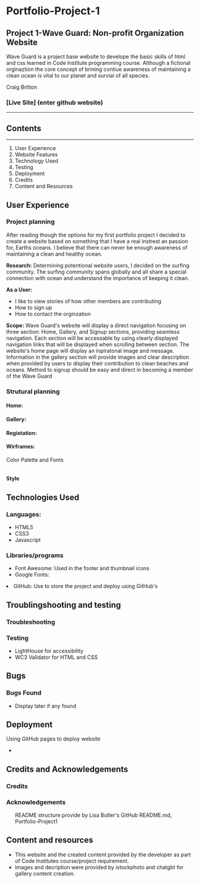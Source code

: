 # Portfolio-Project-1

<h2>Project 1-Wave Guard: Non-profit Organization Website </h2>

<p>Wave Guard is a project base website to develope the basic skills of html and css learned in Code Institute programming course. Although a fictional orginaztion the core concept of brining contiue awareness of maintaining a clean ocean is vital to our planet and survial of all species. </p>

<p>Craig Britton </p>

<h3>[Live Site] (enter github website)</h3>  
<hr>

<h2>Contents</h2>
<hr>
<ol>
<li href="#planning">User Experience</li>
<li href=="#features">Website Features</li>
<li>Technology Used</li>
<li>Testing</li>
<li>Deployment</li>
<li>Credits</li>
<li>Content and Resources</li>
</ol>

<h2>User Experience</h2>

<h3>Project planning</h3>   
<p>After reading though the options for my first portfolio project I decided to create a website based on something that I have a real instrest an passion for, Earths oceans. I believe that there can never be enough awareness of maintaining a clean and healthy ocean. </p>

<p><strong>Research:</strong> Determining potentional website users, I decided on the surfing community.  The surfing community spans globally and all share a special connection with ocean and understand the importance of keeping it clean.</p>

<p><strong>As a User:</strong>

<ul>
<li>I like to view stories of how other members are contributing </li>
<li>How to sign up</li>
<li>How to contact the orginzation</li>
</ul>

<p><strong>Scope:</strong> Wave Guard's website will display a direct navigation focusing on three section: Home, Gallery, and Signup sections, providing seamless navigation. Each section will be accessable by using clearly displayed navigation links that will be displayed when scrolling between section. The website's home page will display an inpiratonal image and message. Information in the gallery section will provide images and clear description when provided by users to display their contribution to clean beaches and oceans. Method to signup should be easy and direct in becoming a member of the Wave Guard</p>

<h3>Strutural planning</h3>
<p></P>

<h4><Strong>Home:</Strong></h4><p></p>
<h4><Strong>Gallery:</Strong></h4><p></p>
<h4><Strong>Registation:</Strong></h4><p></p>

<h4><Strong>Wirframes:</Strong></h4>
<p>Color Palette and Fonts</p>
<img scr="./assets/images/design_templets/Screenshot 2023-09-06 at 13.12.22.png">
<h4><Strong>Style</Strong></h4><p></p>

<h2>Technologies Used</h2>

<h3>Languages:</h3>
<ul>
<li>HTML5</li>
<li>CSS3</li>
<li>Javascript</li>
</ul>
<h3>Libraries/programs</h3>
<ul>
<li>Font Awesome: Used in the footer and thumbnail icons</li>
<li>Google Fonts:</li></ul>
<li>GitHub: Use to store the project and deploy using GitHub's</li>
</ul>

<h2>Troublingshooting and testing</h2>


<h3>Troubleshooting</h3>
<p></p>
<h3>Testing</h3>
<ul>
<li>LightHouse for accessibility </li>
<li>WC3 Validator for HTML and CSS</li>
</ul>
<h2>Bugs</h2>

<h3>Bugs Found</h3>
<ul><li>Display later if any found</li></ul>
<h2>Deployment</h2>
<p>Using GitHub pages to deploy website</p>
<ul>
<li></li></ul>
<h2>Credits and Acknowledgements</h2>
<h3>Credits</h3>
<h3>Acknowledgements</h3>
<ul>
<l>README structure provide by Lisa Butler's GitHub README.md, Portfolio-Project1</l>
</ul>
<h2>Content and resources</h2>
<ul>
<li>This website and the created content provided by the developer as part of Code Institutes course/project requirement. </li>
<li>Images and decription were provided by istockphoto and chatgbt for gallery content creation.</li>
<ul>
